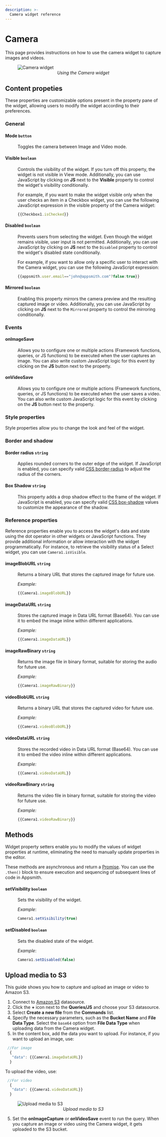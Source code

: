 ```yaml
---
description: >-
  Camera widget reference
---
```


# Camera

This page provides instructions on how to use the camera widget to capture images and videos.

<figure>
  <img src="/img/cam-image.png" style= {{width:"700px", height:"auto"}} alt="Camera widget"/>
  <figcaption align = "center"><i>Using the Camera widget</i></figcaption>
</figure>

## Content propeties

These properties are customizable options present in the property pane of the widget, allowing users to modify the widget according to their preferences.

### General

#### Mode `button`

<dd>

Toggles the camera between Image and Video mode.

</dd>

#### Visible `boolean`

<dd>

Controls the visibility of the widget. If you turn off this property, the widget is not visible in View mode. Additionally, you can use JavaScript by clicking on **JS** next to the **Visible** property to control the widget's visibility conditionally.

For example,  if you want to make the widget visible only when the user checks an item in a Checkbox widget, you can use the following JavaScript expression in the visible property of the Camera widget:

```js
{{Checkbox1.isChecked}}
```

</dd>

#### Disabled `boolean`

<dd>

Prevents users from selecting the widget. Even though the widget remains visible, user input is not permitted. Additionally, you can use JavaScript by clicking on **JS** next to the `Disabled` property to control the widget's disabled state conditionally.

For example, if you want to allow only a specific user to interact with the Camera widget, you can use the following JavaScript expression: 
```js
{{appsmith.user.email=="john@appsmith.com"?false:true}}
```

</dd>

#### Mirrored `boolean`

<dd>

Enabling this property mirrors the camera preview and the resulting captured image or video. Additionally, you can use JavaScript by clicking on **JS** next to the `Mirrored` property to control the mirroring conditionally.

</dd>

### Events 

#### onImageSave

<dd>

Allows you to configure one or multiple actions (Framework functions, queries, or JS functions) to be executed when the user captures an image. You can also write custom JavaScript logic for this event by clicking on the **JS** button next to the property.

</dd>

#### onVideoSave

<dd>

Allows you to configure one or multiple actions (Framework functions, queries, or JS functions) to be executed when the user saves a video. You can also write custom JavaScript logic for this event by clicking on the **JS** button next to the property.

</dd>

### Style properties

Style properties allow you to change the look and feel of the widget.

### Border and shadow

#### Border radius `string`

<dd>

Applies rounded corners to the outer edge of the widget. If JavaScript is enabled, you can specify valid [CSS border-radius](https://developer.mozilla.org/en-US/docs/Web/CSS/border-radius) to adjust the radius of the corners.

</dd>

#### Box Shadow `string`
 

<dd>

This property adds a drop shadow effect to the frame of the widget. If JavaScript is enabled, you can specify valid [CSS box-shadow](https://developer.mozilla.org/en-US/docs/Web/CSS/box-shadow) values to customize the appearance of the shadow.

</dd>

### Reference properties 

Reference properties enable you to access the widget's data and state using the dot operator in other widgets or JavaScript functions. They provide additional information or allow interaction with the widget programmatically. For instance, to retrieve the visibility status of a Select widget, you can use `Camera1.isVisible`.

#### imageBlobURL `string`

<dd>

Returns a binary URL that stores the captured image for future use.

*Example:*

```js
{{Camera1.imageBlobURL}}
```

</dd>

#### imageDataURL `string`

<dd>

Stores the captured image in Data URL format (Base64). You can use it to embed the image inline within different applications.

*Example:*

```js
{{Camera1.imageDataURL}}
```

</dd>

#### imageRawBinary `string`

<dd>

Returns the image file in binary format, suitable for storing the audio for future use.

*Example:*

```js
{{Camera1.imageRawBinary}}
```

</dd>

#### videoBlobURL `string`

<dd>

Returns a binary URL that stores the captured video for future use.

*Example:*

```js
{{Camera1.videoBlobURL}}
```

</dd>

#### videoDataURL `string`

<dd>

Stores the recorded video in Data URL format (Base64). You can use it to embed the video inline within different applications.

*Example:*

```js
{{Camera1.videoDataURL}}
```

</dd>

#### videoRawBinary `string`

<dd>

Returns the video file in binary format, suitable for storing the video for future use.

*Example:*

```js
{{Camera1.videoRawBinary}}
```

</dd>

## Methods

Widget property setters enable you to modify the values of widget properties at runtime, eliminating the need to manually update properties in the editor.

These methods are asynchronous and return a [Promise](/core-concepts/writing-code/javascript-promises#using-promises-in-appsmith). You can use the `.then()` block to ensure execution and sequencing of subsequent lines of code in Appsmith.


#### setVisibility `boolean`

<dd>

Sets the visibility of the widget.

*Example*:

```js
Camera1.setVisibility(true)
```

</dd>


#### setDisabled `boolean`

<dd>

Sets the disabled state of the widget.

*Example*:

```js
Camera1.setDisabled(false)
```

</dd>

## Upload media to S3

This guide shows you how to capture and upload an image or video to Amazon S3.

1. Connect to [Amazon S3](/connect-data/reference/querying-amazon-s3) datasource.
2. Click the **+** icon next to the **Queries/JS** and choose your S3 datasource.
3. Select **Create a new file** from the **Commands** list.
4. Specify the necessary parameters, such as the **Bucket Name** and **File Data Type**. Select the `base64` option from **File Data Type** when uploading data from the Camera widget.
5. In the content box, add the data you want to upload. For instance, if you want to upload an image, use: 

 ```js
  //For image
   {
    "data": {{Camera1.imageDataURL}}
   }
  ```
To upload the video, use:
 ```js
  //For video
   {
    "data": {{Camera1.videoDataURL}}
   }
  ```

<figure>
  <img src="/img/cam-to-s3.png" style= {{width:"700px", height:"auto"}} alt="Upload media to S3"/>
  <figcaption align = "center"><i>Upload media to S3</i></figcaption>
</figure>


5. Set the **onImageCapture** or **onVideoSave** event to run the query. When you capture an image or video using the Camera widget, it gets uploaded to the S3 bucket.



